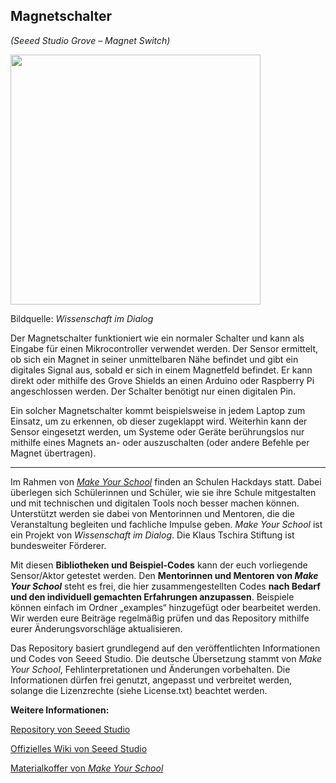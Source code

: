 Magnetschalter
----
*(Seeed Studio Grove – Magnet Switch)*

<img src=https://www.makeyourschool.de/wp-content/uploads/2018/10/28_magnetschalter-1024x1024.jpg width=400px>

Bildquelle: *Wissenschaft im Dialog*

Der Magnetschalter funktioniert wie ein normaler Schalter und kann als Eingabe für einen Mikrocontroller verwendet werden. Der Sensor ermittelt, ob sich ein Magnet in seiner unmittelbaren Nähe befindet und gibt ein digitales Signal aus, sobald er sich in einem Magnetfeld befindet. Er kann direkt oder mithilfe des Grove Shields an einen Arduino oder Raspberry Pi angeschlossen werden. Der Schalter benötigt nur einen digitalen Pin.

Ein solcher Magnetschalter kommt beispielsweise in jedem Laptop zum Einsatz, um zu erkennen, ob dieser zugeklappt wird. Weiterhin kann der Sensor eingesetzt werden, um Systeme oder Geräte berührungslos nur mithilfe eines Magnets an- oder auszuschalten (oder andere Befehle per Magnet übertragen).

----

Im Rahmen von [*Make Your School*](https://www.makeyourschool.de/) finden an Schulen Hackdays statt. Dabei überlegen sich Schülerinnen und Schüler, wie sie ihre Schule mitgestalten und mit technischen und digitalen Tools noch besser machen können. Unterstützt werden sie dabei von Mentorinnen und Mentoren, die die Veranstaltung begleiten und fachliche Impulse geben. *Make Your School* ist ein Projekt von *Wissenschaft im Dialog*. Die Klaus Tschira Stiftung ist bundesweiter Förderer.

Mit diesen **Bibliotheken und Beispiel-Codes** kann der euch vorliegende Sensor/Aktor getestet werden. Den **Mentorinnen und Mentoren von *Make Your School*** steht es frei, die hier zusammengestellten Codes **nach Bedarf und den individuell gemachten Erfahrungen anzupassen**. Beispiele können einfach im Ordner „examples“ hinzugefügt oder bearbeitet werden. Wir werden eure Beiträge regelmäßig prüfen und das Repository mithilfe eurer Änderungsvorschläge aktualisieren.

Das Repository basiert grundlegend auf den veröffentlichten Informationen und Codes von Seeed Studio. Die deutsche Übersetzung stammt von *Make Your School*, Fehlinterpretationen und Änderungen vorbehalten. Die Informationen dürfen frei genutzt, angepasst und verbreitet werden, solange die Lizenzrechte (siehe License.txt) beachtet werden.


**Weitere Informationen:**

[Repository von Seeed Studio](https://github.com/Seeed-Studio/Magnetic_Switch)

[Offizielles Wiki von Seeed Studio](http://wiki.seeedstudio.com/Grove-Magnetic_Switch/)

[Materialkoffer von *Make Your School*](https://www.makeyourschool.de/material/magnetschalter/)
